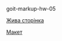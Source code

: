 <p>goit-markup-hw-05</p> 
<p><a href="https://alexblack19.github.io/goit-markup-hw-05/" alt="Жива сторінка">Жива сторінка</a></p>
<p><a href="https://www.figma.com/file/B1m2uk25m1eAgroESAuM2g/Web-Studio-(Version-3.0)?node-id=297016-823&t=qiqM4h82MtD79rZj-0" alt="Макет">Макет</a></p>